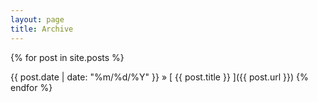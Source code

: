 ```yaml
---
layout: page
title: Archive
---
```


{% for post in site.posts %}

<!-- Tags on archive

<!-- <ul class="tags">
  {% for tag in post.tags %}
    <li><a href="{{ site.baseurl }}tags.html#{{tag}}" class="tag">{{ tag }}</a></li>
  {% endfor %}
</ul> -->

<span>{{ post.date | date: "%m/%d/%Y" }}</span> &raquo; [ {{ post.title }} ]({{ post.url }})
{% endfor %}
